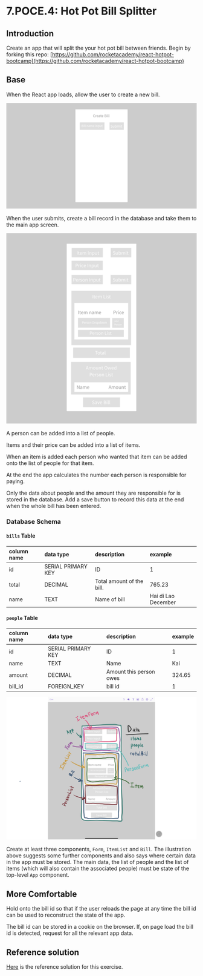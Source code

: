 # 7.POCE.4: Hot Pot Bill Splitter

## Introduction

Create an app that will split the your hot pot bill between friends. Begin by forking this repo: [https://github.com/rocketacademy/react-hotpot-bootcamp](https://github.com/rocketacademy/react-hotpot-bootcamp)

## Base

When the React app loads, allow the user to create a new bill.

![](../../.gitbook/assets/img_0050.jpg)

When the user submits, create a bill record in the database and take them to the main app screen.

![](../../.gitbook/assets/img_0052.jpg)

A person can be added into a list of people.

Items and their price can be added into a list of items.

When an item is added each person who wanted that item can be added onto the list of people for that item.

At the end the app calculates the number each person is responsible for paying.

Only the data about people and the amount they are responsible for is stored in the database. Add a save button to record this data at the end when the whole bill has been entered.

### Database Schema

#### `bills` Table

| column name | data type          | description               | example             |
| :---------- | :----------------- | :------------------------ | :------------------ |
| id          | SERIAL PRIMARY KEY | ID                        | 1                   |
| total       | DECIMAL            | Total amount of the bill. | 765.23              |
| name        | TEXT               | Name of bill              | Hai di Lao December |

#### **`people` Table**

| column name | data type          | description             | example |
| :---------- | :----------------- | :---------------------- | :------ |
| id          | SERIAL PRIMARY KEY | ID                      | 1       |
| name        | TEXT               | Name                    | Kai     |
| amount      | DECIMAL            | Amount this person owes | 324.65  |
| bill_id     | FOREIGN_KEY        | bill id                 | 1       |

![](../../.gitbook/assets/hotpot%20%282%29.jpg)

Create at least three components, `Form`, `ItemList` and `Bill`. The illustration above suggests some further components and also says where certain data in the app must be stored. The main data, the list of people and the list of items \(which will also contain the associated people\) must be state of the top-level `App` component.

## More Comfortable

Hold onto the bill id so that if the user reloads the page at any time the bill id can be used to reconstruct the state of the app.

The bill id can be stored in a cookie on the browser. If, on page load the bill id is detected, request for all the relevant app data.

## Reference solution

[Here](https://github.com/rocketacademy/react-hotpot-bootcamp/tree/solution) is the reference solution for this exercise.
